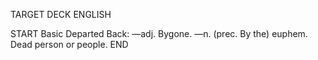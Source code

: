 TARGET DECK
ENGLISH

START
Basic
Departed
Back: —adj. Bygone. —n. (prec. By the) euphem. Dead person or people.
END
